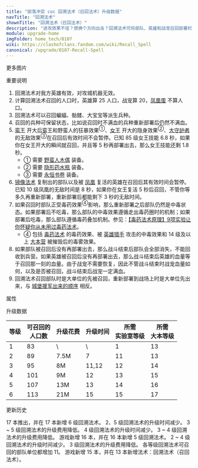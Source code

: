 ```yaml
---
title: "部落冲突 coc 回溯法术（召回法术）升级数据"
navTitle: "回溯法术"
shownTitle: "回溯法术（召回法术）"
description: "进攻效果不佳？想换个方向出击？回溯法术可将部队、英雄和战宠召回部署栏，让你可以重新部署召回的单位，再次进攻。"
module: upgrade-home
imgFolder: home_tech/0107
wiki: https://clashofclans.fandom.com/wiki/Recall_Spell
canonical: /upgrade/0107-Recall-Spell
---
```


<UnitInfo :folder="$frontmatter.imgFolder" imgSrc="Recall_Spell.png" :imgAlt="$frontmatter.navTitle"
    :description="$frontmatter.description"
    :isSmallImg="true" />

<SmallTitle>更多图片</SmallTitle>

<Panel>
    <UnitImgGroup :folder="$frontmatter.imgFolder">
        <UnitImg imgTitle="召回后待部署" imgSrc="Recall_Spell_With_Spirit_thumb.png" />
    </UnitImgGroup>
</Panel>

<SmallTitle>重要说明</SmallTitle>

1. 回溯法术对我方英雄有效，对攻城机器无效。
2. 计算回溯法术召回的人口时，英雄算 25 人口，战宠算 20，[凤凰蛋](/upgrade/0287-Phoenix) 不算人口。
3. 回溯法术可以召回蝙蝠、骷髅、大宝宝等派生兵种。
4. 召回的兵种可保留状态，比如说召回时不满血的兵种重新部署后仍然不满血。
5. [蛮王](/upgrade/0200-Barbarian-King) 开大后蛮王和野蛮人的狂暴效果<sup>①</sup>、[女王](/upgrade/0201-Archer-Queen) 开大的隐身效果<sup>②</sup>、[大守护者](/upgrade/0202-Grand-Warden) 的无敌效果<sup>③</sup>在召回后有效时间不会暂停。已知 85 级女王技能 6.8 秒，如果你在女王开大的瞬间就召回，并且等 5 秒再部署出去，那么女王技能还剩 1.8 秒。
   - ① 需要 [野蛮人木偶](/upgrade/0700-Barbarian-Puppet) 装备。
   - ② 需要 [隐形药水瓶](/upgrade/0741-Invisibility-Vial) 装备。
   - ③ 需要 [永恒书卷](/upgrade/0780-Eternal-Tome) 装备。
6. [镜像法术](/upgrade/0105-Clone-Spell) 复制出的部队以及被 [凤凰](/upgrade/0287-Phoenix) 复活的英雄在召回后其有效时间会暂停。已知 10 级凤凰的无敌时间是 8 秒，如果你在女王复活 5 秒后召回，不管你等多久再重新部署，重新部署后都能剩下 3 秒的无敌时间。
7. 如果召回时部队正受毒药效果<sup>④</sup>影响，那么重新部署之后部队仍然是中毒状态。如果部署后不吃毒，那么部队的中毒效果遵循走出毒药圈时的机制；如果部署后吃毒，那么部队遵循毒药叠加机制。参见：[【毒药法术原理】9项实验让你怀疑你从未用过毒药法术](/p/1505)。
   - ④ 包括 [毒药法术](/upgrade/0180-Poison-Spell) 的毒药效果、被 [英雄猎手](/upgrade/0088-Headhunter) 攻击的中毒效果和 14 级及以上 [大本营](/upgrade/0400-Town-Hall) 被摧毁后的毒雾效果。
8. 如果部队被召回后没有再部署出去，那么战斗结束后部队会全部消失，不能回收到兵营。如果英雄被召回后没有再部署出去，那么战斗结束后英雄的血量等于召回那一刻的血量。由于战宠不需要恢复，因此不管战斗结束时战宠血量如何，以及是否被召回，战斗结束后战宠一定满血。
9.  回溯法术召回部队时是大单位的先被召回，重新部署到战场上时是大单位先出来，与 [城堡援军出来的顺序](/p/593) 相反。

<SmallTitle>属性</SmallTitle>

<UnitProperties>
    <UnitProperty pKey="作用半径" pValue="5 格" />
    <UnitProperty pKey="作用类型" pValue="召回场上的部队" />
    <UnitProperty pKey="作用目标" pValue="我方部队、英雄和战宠" />
    <UnitProperty pKey="占用的法术空间" pValue="2" />
    <UnitProperty pKey="所需法术工厂等级" pValue="7" />
    <UnitProperty pKey="所需大本等级" pValue="13" />
    <UnitProperty pKey="法术配置时间" pValue="360" :isTrainingTime="true" />
</UnitProperties>

<SmallTitle>升级数据</SmallTitle>

<script setup>
const tableExtraInfo = [
    {
        "column": 2,
        "type": "cost",
        "gpClass": "research",
        "icon": "Elixir"
    },
    {
        "column": 3,
        "type": "time",
        "gpClass": "research"
    }
];
</script>

<UnitTable :tableExtraInfo="tableExtraInfo">

| 等级 |可召回的<br>人口数| 升级花费 |  升级时间  |所需<br>实验室等级|所需<br>大本等级|
| ---- |       ----     |    ---   |    ----   |       ----      |      ----    |
|   1  |        83      |     \    |     \     |         1       |       13     |
|   2  |        89      |   7.5M   |    7      |        11       |       13     |
|   3  |        95      |     8M   |   11,12   |        12       |       14     |
|   4  |       101      |     9M   |   12      |        13       |       15     |
|   5  |       107      |    13M   |   13      |        14       |       16     |
|   6  |       113      |    21M   |   15      |        15       |       17     |
</UnitTable>

<SmallTitle>更新历史</SmallTitle>

<Timeline>
    <TimelineItem date="2024/11/25">
        <TimelineRow>17 本推出，并在 17 本新增 6 级回溯法术。</TimelineRow>
        <TimelineRow>2、5 级回溯法术的升级时间减少。</TimelineRow>
        <TimelineRow>3 ~ 5 级回溯法术的升级费用降低。</TimelineRow>
    </TimelineItem>
    <TimelineItem date="2024/06/18">
        <TimelineRow>4 级回溯法术的升级时间减少。</TimelineRow>
        <TimelineRow>3 ~ 4 级回溯法术的升级费用降低。</TimelineRow>
    </TimelineItem>
    <TimelineItem date="2023/12/12">
        <TimelineRow>游戏新增 16 本，并在 16 本新增 5 级回溯法术。</TimelineRow>
        <TimelineRow>2 ~ 4 级回溯法术的升级时间减少。</TimelineRow>
        <TimelineRow>3 级回溯法术的升级费用降低。</TimelineRow>
    </TimelineItem>
    <TimelineItem date="2023/01/23">
        <TimelineRow>各等级回溯法术可召回的部队单位都增加 11。</TimelineRow>
    </TimelineItem>
    <TimelineItem date="2022/10/10">
        <TimelineRow>游戏新增 15 本，并在 13 本新增法术：回溯法术（召回法术）。</TimelineRow>
    </TimelineItem>
    <TimelineItem :historyBottom="true" />
</Timeline>